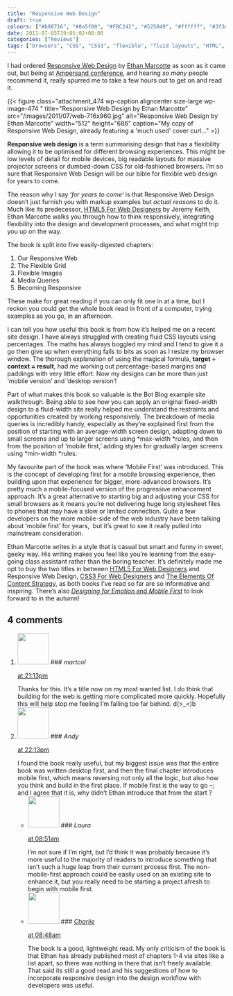 ```yaml
---
title: "Responsive Web Design"
draft: true
colours: ["#b98716", "#8a5f00", "#FBC242", "#525049", "#ffffff", "#3f3d39", "#f9ae06"]
date: 2011-07-05T19:05:02+00:00
categories: ["Reviews"]
tags: ["browsers", "CSS", "CSS3", "flexible", "fluid layouts", "HTML", "mobile", "mobile first", "process", "progressive enhancement", "responsive web design"]
---
```


I had ordered [Responsive Web Design](http://www.abookapart.com/products/responsive-web-design "Responsive Web Design on the A Book Apart store") by [Ethan Marcotte](http://ethanmarcotte.com/) as soon as it came out, but being at [Ampersand conference](http://laurakalbag.wpengine.com/digest-from-ampersand-conf/ "Notes from Ampersand conference — My Digest"), and hearing *so many* people recommend it, really spurred me to take a few hours out to get on and read it.

{{< figure class="attachment_474 wp-caption aligncenter size-large wp-image-474 " title="Responsive Web Design by Ethan Marcotte" src="/images/2011/07/web-716x960.jpg" alt="Responsive Web Design by Ethan Marcotte" width="512" height="686" caption="My copy of Responsive Web Design, already featuring a &#39;much used&#39; cover curl..." >}}

**Responsive web design** is a term summarising design that has a flexibility allowing it to be optimised for different browsing experiences. This might be low levels of detail for mobile devices, big readable layouts for massive projector screens or dumbed-down CSS for old-fashioned browsers. I’m so sure that Responsive Web Design will be our bible for flexible web design for years to come.

The reason why I say ‘*for years to come*‘ is that Responsive Web Design doesn’t just furnish you with markup examples but *actual reasons* to do it. Much like its predecessor, [HTML5 For Web Designers](http://laurakalbag.wpengine.com/html5-for-web-designers/ "HTML5 For Web Designers") by Jeremy Keith, Ethan Marcotte walks you through how to think responsively, integrating flexibility into the design and development processes, and what might trip you up on the way.

The book is split into five easily-digested chapters:


1. Our Responsive Web
2. The Flexible Grid
3. Flexible Images
4. Media Queries
5. Becoming Responsive

These make for great reading if you can only fit one in at a time, but I reckon you could get the whole book read in front of a computer, trying examples as you go, in an afternoon.

I can tell you how useful this book is from how it’s helped me on a recent site design. I have always struggled with creating fluid CSS layouts using percentages. The maths has always boggled my mind and I tend to give it a go then give up when everything falls to bits as soon as I resize my browser window. The thorough explanation of using the magical formula, **target ÷ context = result**, had me working out percentage-based margins and paddings with very little effort. Now my designs can be more than just ‘mobile version’ and ‘desktop version’!

Part of what makes this book so valuable is the Bot Blog example site walkthrough. Being able to see how you can apply an original fixed-width design to a fluid-width site really helped me understand the restraints and opportunities created by working responsively. The breakdown of media queries is incredibly handy, especially as they’re explained first from the position of starting with an average-width screen design, adapting down to small screens and up to larger screens using *max-width *rules, and then from the position of ‘mobile first,’ adding styles for gradually larger screens using *min-width *rules.

My favourite part of the book was where ‘Mobile First’ was introduced. This is the concept of developing first for a mobile browsing experience, then building upon that experience for bigger, more-advanced browsers. It’s pretty much a mobile-focused version of the progressive enhancement approach. It’s a great alternative to starting big and adjusting your CSS for small browsers as it means you’re not delivering huge long stylesheet files to phones that may have a slow or limited connection. Quite a few developers on the more mobile-side of the web industry have been talking about ‘mobile first’ for years,  but it’s great to see it really pulled into mainstream consideration.

Ethan Marcotte writes in a style that is casual but smart and funny in sweet, geeky way. His writing makes you feel like you’re learning from the easy-going class assistant rather than the boring teacher. It’s definitely made me opt to buy the two titles in between [HTML5 For Web Designers](http://www.abookapart.com/products/html5-for-web-designers "HTML5 For Web Designs on the A Book Apart store") and Responsive Web Design, [CSS3 For Web Designers](http://www.abookapart.com/products/css3-for-web-designers "CSS3 For Web Designers on the A Book Apart store") and [The Elements Of Content Strategy](http://www.abookapart.com/products/the-elements-of-content-strategy "The Elements Of Content Strategy on the A Book Apart store"), as both books I’ve read so far are so informative and inspiring. There’s also [*Designing for Emotion* and *Mobile First*](http://www.abookapart.com/products "A Book Apart products") to look forward to in the autumn!

## 4 comments

<ol class="commentlist">
	<li class="comment even thread-even depth-1" id="li-comment-245">
			<div class="comment-author vcard">
			<img alt='' src='https://secure.gravatar.com/avatar/0450bc4a3c421ec91ab88c3143b11fb0?s=72&amp;d=mm&amp;r=g' srcset='https://secure.gravatar.com/avatar/0450bc4a3c421ec91ab88c3143b11fb0?s=144&amp;d=mm&amp;r=g 2x' class='avatar avatar-72 photo' height='72' width='72' />
### <cite class="fn">martcol</cite>
		</div>
		<aside class="comment-meta commentmetadata"><p><a href="#comment-245"><time datetime="2011-07-05T21:13:05+00:00" pubdate class="published">
		 at <span class="hours">21:13pm</span></time></a></p>
	</aside>
	<div class="comment-entry">
		Thanks for this. It’s a title now on my most wanted list.  I do think that building for the web is getting more complicated more quickly.  Hopefully this will help stop me feeling I’m falling too far behind. d(&gt;_&lt;)b
	</div>
</li>
	<li class="comment odd alt thread-odd thread-alt depth-1" id="li-comment-246">
			<div class="comment-author vcard">
			<img alt='' src='https://secure.gravatar.com/avatar/abe30c369e73e2f00332289c7ab200ca?s=72&amp;d=mm&amp;r=g' srcset='https://secure.gravatar.com/avatar/abe30c369e73e2f00332289c7ab200ca?s=144&amp;d=mm&amp;r=g 2x' class='avatar avatar-72 photo' height='72' width='72' />
### <cite class="fn">Andy</cite>
		</div>
		<aside class="comment-meta commentmetadata"><p><a href="#comment-246"><time datetime="2011-07-05T22:13:29+00:00" pubdate class="published">
		 at <span class="hours">22:13pm</span></time></a></p>
	</aside>
	<div class="comment-entry">
		I found the book really useful, but my biggest issue was that the entire book was written desktop first, and then the final chapter introduces mobile first, which means reversing not only all the logic, but also how you think and build in the first place. If mobile first is the way to go –; and I agree that it is, why didn’t Ethan introduce that from the start ?
	</div>
	<ul class="children">
		<li class="comment byuser comment-author-laura bypostauthor even depth-2" id="li-comment-248">
			<div class="comment-author vcard">
			<img alt='' src='https://secure.gravatar.com/avatar/55bb2acf65203dbb95c35a83e62e9ae6?s=72&amp;d=mm&amp;r=g' srcset='https://secure.gravatar.com/avatar/55bb2acf65203dbb95c35a83e62e9ae6?s=144&amp;d=mm&amp;r=g 2x' class='avatar avatar-72 photo' height='72' width='72' />
### <cite class="fn">Laura</cite>
		</div>
		<aside class="comment-meta commentmetadata"><p><a href="#comment-248"><time datetime="2011-07-06T08:51:20+00:00" pubdate class="published">
		 at <span class="hours">08:51am</span></time></a></p>
	</aside>
	<div class="comment-entry">
		I’m not sure if I’m right, but I’d think it was probably because it’s more useful to the majority of readers to introduce something that isn’t such a huge leap from their current process first. The non-mobile-first approach could be easily used on an existing site to enhance it, but you really need to be starting a project afresh to begin with mobile first.
		</div>
	</li>
	<li class="comment odd alt thread-even depth-1" id="li-comment-247">
			<div class="comment-author vcard">
			<img alt='' src='https://secure.gravatar.com/avatar/890bcc35f260605bc6e3c5f4ca721c04?s=72&amp;d=mm&amp;r=g' srcset='https://secure.gravatar.com/avatar/890bcc35f260605bc6e3c5f4ca721c04?s=144&amp;d=mm&amp;r=g 2x' class='avatar avatar-72 photo' height='72' width='72' />
### <cite class="fn"><a href='http://clawg.co.uk' rel='external nofollow' class='url'>Charlie</a></cite>
		</div>
		<aside class="comment-meta commentmetadata"><p><a href="#comment-247"><time datetime="2011-07-06T08:48:55+00:00" pubdate class="published">
		 at <span class="hours">08:48am</span></time></a></p>
	</aside>
	<div class="comment-entry">
		The book is a good, lightweight read.   My only criticism of the book is that Ethan has already published most of chapters 1-4 via sites like a list apart, so there was nothing in there that isn’t freely available.  That said its still a good read and his suggestions of how to incorporate responsive design into the design workflow with developers was useful.
	</div>
</li>
</ol>

